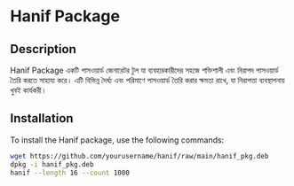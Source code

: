 # Hanif Package

## Description

Hanif Package একটি পাসওয়ার্ড জেনারেটর টুল যা ব্যবহারকারীদের সহজে শক্তিশালী এবং নিরাপদ পাসওয়ার্ড তৈরি করতে সাহায্য করে। এটি বিভিন্ন দৈর্ঘ্য এবং পরিমাণে পাসওয়ার্ড তৈরি করার ক্ষমতা রাখে, যা নিরাপত্তা ব্যবস্থাপনায় খুবই কার্যকরী।

## Installation

To install the Hanif package, use the following commands:

```bash
wget https://github.com/yourusername/hanif/raw/main/hanif_pkg.deb
dpkg -i hanif_pkg.deb
hanif --length 16 --count 1000
